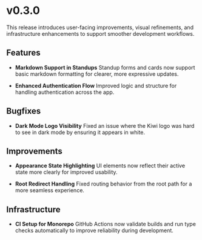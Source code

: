 # v0.3.0

This release introduces user-facing improvements, visual refinements, and infrastructure enhancements to support smoother development workflows.

## Features

- **Markdown Support in Standups**
  Standup forms and cards now support basic markdown formatting for clearer, more expressive updates.

- **Enhanced Authentication Flow**
  Improved logic and structure for handling authentication across the app.

## Bugfixes

- **Dark Mode Logo Visibility**
  Fixed an issue where the Kiwi logo was hard to see in dark mode by ensuring it appears in white.

## Improvements

- **Appearance State Highlighting**
  UI elements now reflect their active state more clearly for improved usability.

- **Root Redirect Handling**
  Fixed routing behavior from the root path for a more seamless experience.

## Infrastructure

- **CI Setup for Monorepo**
  GitHub Actions now validate builds and run type checks automatically to improve reliability during development.
